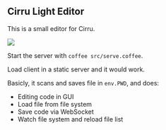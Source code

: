 
Cirru Light Editor
------

This is a small editor for Cirru.

![](http://cirru.qiniudn.com/cirru-light-editor.png)

Start the server with `coffee src/serve.coffee`.

Load client in a static server and it would work.

Basicly, it scans and saves file in `env.PWD`, and does:

* Editing code in GUI
* Load file from file system
* Save code via WebSocket
* Watch file system and reload file list